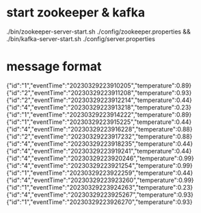 # start zookeeper & kafka
./bin/zookeeper-server-start.sh ./config/zookeeper.properties &&
./bin/kafka-server-start.sh ./config/server.properties

# message format
{"id":"1","eventTime":"20230329223910205","temperature":0.89}
{"id":"2","eventTime":"20230329223911208","temperature":0.93}
{"id":"2","eventTime":"20230329223912214","temperature":0.44}
{"id":"4","eventTime":"20230329223913218","temperature":0.23}
{"id":"1","eventTime":"20230329223914222","temperature":0.89}
{"id":"1","eventTime":"20230329223915225","temperature":0.44}
{"id":"4","eventTime":"20230329223916228","temperature":0.88}
{"id":"2","eventTime":"20230329223917232","temperature":0.88}
{"id":"4","eventTime":"20230329223918235","temperature":0.44}
{"id":"4","eventTime":"20230329223919241","temperature":0.44}
{"id":"4","eventTime":"20230329223920246","temperature":0.99}
{"id":"4","eventTime":"20230329223921254","temperature":0.99}
{"id":"1","eventTime":"20230329223922259","temperature":0.44}
{"id":"4","eventTime":"20230329223923260","temperature":0.99}
{"id":"1","eventTime":"20230329223924263","temperature":0.23}
{"id":"4","eventTime":"20230329223925267","temperature":0.93}
{"id":"1","eventTime":"20230329223926270","temperature":0.93}
